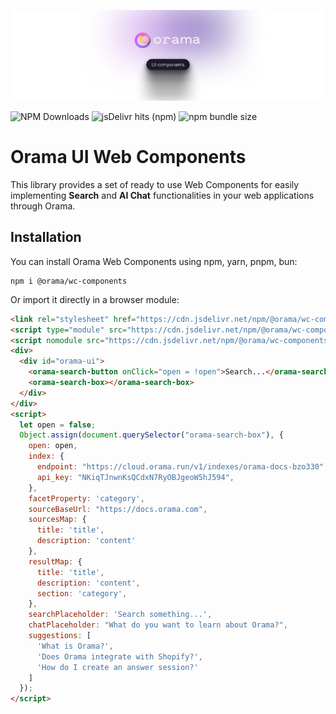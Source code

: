 <p align="center">
  <img src="https://github.com/askorama/orama-ui-components/raw/main/misc/readme/orama-ui-components-readme-cover.png" />
</p>

![NPM Downloads](https://img.shields.io/npm/dm/%40orama%2Fwc-components)
![jsDelivr hits (npm)](https://img.shields.io/jsdelivr/npm/hm/%40orama%2Fwc-components)
![npm bundle size](https://img.shields.io/bundlephobia/minzip/%40orama%2Fwc-components?label=Bundle%20Size&link=https%3A%2F%2Fbundlephobia.com%2Fpackage%2F%40orama%2Fwc-components%40latest)

# Orama UI Web Components

This library provides a set of ready to use Web Components for easily implementing **Search** and **AI Chat** functionalities in your web applications through Orama.

## Installation

You can install Orama Web Components using npm, yarn, pnpm, bun:

```
npm i @orama/wc-components
```

Or import it directly in a browser module:

```html
<link rel="stylesheet" href="https://cdn.jsdelivr.net/npm/@orama/wc-components@latest/dist/orama-ui/orama-ui.css" />
<script type="module" src="https://cdn.jsdelivr.net/npm/@orama/wc-components@latest/dist/orama-ui/orama-ui.esm.js"></script>
<script nomodule src="https://cdn.jsdelivr.net/npm/@orama/wc-components@latest/dist/cjs/orama-ui.cjs.js"></script>
<div>
  <div id="orama-ui">
    <orama-search-button onClick="open = !open">Search...</orama-search-button>
    <orama-search-box></orama-search-box>
  </div>
</div>
<script>
  let open = false;
  Object.assign(document.querySelector("orama-search-box"), {
    open: open,
    index: {
      endpoint: "https://cloud.orama.run/v1/indexes/orama-docs-bzo330",
      api_key: "NKiqTJnwnKsQCdxN7RyOBJgeoW5hJ594",
    },
    facetProperty: 'category',
    sourceBaseUrl: "https://docs.orama.com",
    sourcesMap: {
      title: 'title',
      description: 'content'
    },
    resultMap: {
      title: 'title',
      description: 'content',
      section: 'category',
    },
    searchPlaceholder: 'Search something...',
    chatPlaceholder: "What do you want to learn about Orama?",
    suggestions: [
      'What is Orama?',
      'Does Orama integrate with Shopify?',
      'How do I create an answer session?'
    ]
  });
</script>
```
